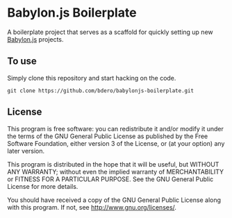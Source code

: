 Babylon.js Boilerplate
======================
A boilerplate project that serves as a scaffold for quickly setting up new
[Babylon.js](https://github.com/BabylonJS/Babylon.js) projects.


To use
------
Simply clone this repository and start hacking on the code.
```teminal
git clone https://github.com/bdero/babylonjs-boilerplate.git
```


License
-------
This program is free software: you can redistribute it and/or modify
it under the terms of the GNU General Public License as published by
the Free Software Foundation, either version 3 of the License, or
(at your option) any later version.

This program is distributed in the hope that it will be useful,
but WITHOUT ANY WARRANTY; without even the implied warranty of
MERCHANTABILITY or FITNESS FOR A PARTICULAR PURPOSE.  See the
GNU General Public License for more details.

You should have received a copy of the GNU General Public License
along with this program.  If not, see <http://www.gnu.org/licenses/>.
